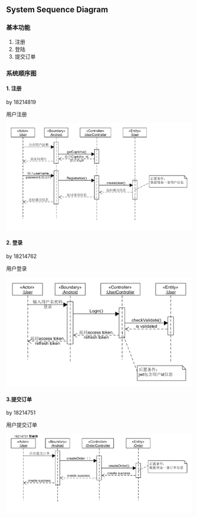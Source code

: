 ﻿## System Sequence Diagram

### 基本功能

1. 注册
2. 登陆
3. 提交订单

### 系统顺序图

#### 1. 注册

by 18214819

用户注册

![](https://github.com/early-month-subsidy/dashboard/blob/gh-pages/assets/images/Registered.png?raw=true)

#### 2. 登录

by 18214762

用户登录

![](https://github.com/early-month-subsidy/dashboard/blob/gh-pages/assets/images/Login_sequence_diagram.png?raw=true)

#### 3.提交订单

by 18214751

用户提交订单

![](https://github.com/early-month-subsidy/dashboard/blob/gh-pages/assets/images/submit_order.png?raw=true)





